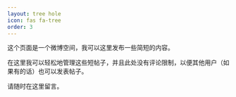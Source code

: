 ```yaml
---
layout: tree hole
icon: fas fa-tree
order: 3
---
```

这个页面是一个微博空间，我可以这里发布一些简短的内容。

在这里我可以轻松地管理这些短帖子，并且此处没有评论限制，以便其他用户（如果有的话）也可以发表帖子。

请随时在这里留言。